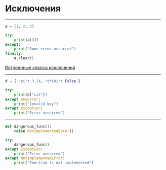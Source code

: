 # Исключения

---

```python
a = [1, 2, 3]

try:
	print(a[3])
except:
	print("Some error occurred")
finally:
	a.clear()
```
[Встроенные классы исключений](https://docs.python.org/3/library/exceptions.html)

---

```python
d = { "pi": 3.14, "chibi": False }

try:
	print(d["cat"])
except KeyError:
	print("Invalid key")
except Exception:
	print("Error occurred")
```

---

```python
def dangerous_func():
	raise NotImplementedError()

try:
	dangerous_func()
except Exception:
	print("Error occurred")
except NotImplementedError:
	print("Function is not implemented")
```
